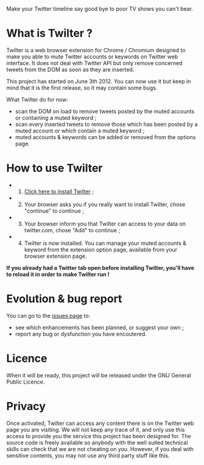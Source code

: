 Make your Twitter timeline say good bye to poor TV shows you can't bear.

What is Twilter ?
=================

Twilter is a web browser extension for Chrome / Chromium designed to make you able to mute Twitter accounts or keywords on Twitter web interface.
It does not deal with Twitter API but only remove concerned tweets from the DOM as soon as they are inserted.

This project has started on June 3th 2012.
You can now use it but keep in mind that it is the first release, so it may contain some bugs.

What Twilter do for now:
  - scan the DOM on load to remove tweets posted by the muted accounts or containing a muted keyword ;
  - scan every inserted tweets to remove those which has been posted by a muted account or which contain a muted keyword ;
  - muted accounts & keywords can be added or removed from the options page.

How to use Twilter
==================
  - 1) [Click here to install Twilter](https://github.com/downloads/cGuille/Twilter/Twilter.crx) ;
  - 2) Your browser asks you if you really want to install Twilter, chose "continue" to continue ;
  - 3) Your browser inform you that Twilter can access to your data on twitter.com, chose "Add" to continue ;
  - 4) Twilter is now installed. You can manage your muted accounts & keyword from the extension option page, available from your browser extension page.

__If you already had a Twitter tab open before installing Twilter, you'll have to reload it in order to make Twilter run !__

Evolution & bug report
========================================
You can go to the [issues page](https://github.com/cGuille/Twilter/issues) to:
  - see which enhancements has been planned, or suggest your own ;
  - report any bug or dysfunction you have encoutered.

Licence
=======

When it will be ready, this project will be released under the GNU General Public Licence.

Privacy
=======

Once activated, Twilter can access any content there is on the Twitter web page you are visiting. We will not keep any trace of it, and only use this access to provide you the service this project has been designed for. The source code is freely available so anybody with the well suited technical skills can check that we are not cheating on you. However, if you deal with sensitive contents, you may not use any third party stuff like this.